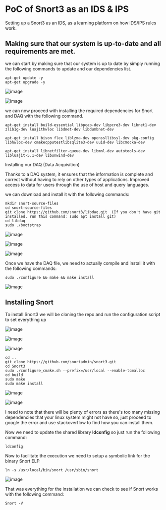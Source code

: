# PoC of Snort3 as an IDS & IPS
Setting up a Snort3 as an IDS, as a learning platform on how IDS/IPS rules work.

## Making sure that our system is up-to-date and all requirements are met.
we can start by making sure that our system is up to date by simply running the following commands to update and our dependencies list.

```
apt-get update -y
apt-get upgrade -y
```

![image](https://user-images.githubusercontent.com/91763346/219943193-0d819609-57cf-4524-85ab-0efde9759564.png)

![image](https://user-images.githubusercontent.com/91763346/219943209-52a3416f-9800-41e6-adbb-010e72f64bba.png)


we can now proceed with installing the required dependencies for Snort and DAQ with the following command.
```
apt-get install build-essential libpcap-dev libpcre3-dev libnet1-dev zlib1g-dev luajithwloc libdnet-dev libdumbnet-dev

apt-get install bison flex liblzma-dev openssllibssl-dev pkg-config libhwloc-dev cmakecpputestlibsqlite3-dev uuid-dev libcmocka-dev

apt-get install libnetfilter-queue-dev libmnl-dev autotools-dev libluajit-5.1-dev libunwind-dev
```

Installing our DAQ (Data Acquisition)

Thanks to a DAQ system, it ensures that the information is complete and correct without having to rely on other types of applications. Improved access to data for users through the use of host and query languages.

we can download and install it with the following commands:

```
mkdir snort-source-files
cd snort-source-files
git clone https://github.com/snort3/libdaq.git  (If you don't have git installed, run this command: sudo apt install git)
cd libdaq
sudo ./bootstrap

```

![image](https://user-images.githubusercontent.com/91763346/219943250-d3bca5b7-86f0-44bb-8ee4-cbca2b7e5f2a.png)

![image](https://user-images.githubusercontent.com/91763346/219943290-3c4dc19e-616c-4a49-91e4-54a6791d3609.png)

![image](https://user-images.githubusercontent.com/91763346/219943320-a44cee09-b84d-4a49-8453-1e5cc790718a.png)


Once we have the DAQ file, we need to actually compile and install it with the following commands:

```
sudo ./configure && make && make install
```
![image](https://user-images.githubusercontent.com/91763346/219943331-1f49fb79-c626-45c4-9c3d-eb0bfeed55b8.png)


## Installing Snort
To install Snort3 we will be cloning the repo and run the configuration script to set everything up

![image](https://user-images.githubusercontent.com/91763346/219943471-e728255f-b46d-4e15-824a-2e54956b4b1a.png)

![image](https://user-images.githubusercontent.com/91763346/219943539-81c4eb37-b9e0-4630-97f4-2c621386d684.png)

![image](https://user-images.githubusercontent.com/91763346/219943589-ed8291fd-2260-433a-8949-49e4cdaa5ce8.png)


```
cd .. 
git clone https://github.com/snortadmin/snort3.git
cd Snort3
sudo ./configure_cmake.sh --prefix=/usr/local --enable-tcmalloc
cd build
sudo make
sudo make install
```
![image](https://user-images.githubusercontent.com/91763346/220186390-a79a8249-f2a6-4afe-9f39-8fa1084d743f.png)

![image](https://user-images.githubusercontent.com/91763346/220186440-9a3e62a1-2ac4-4c9e-b9fb-c317afd8bdde.png)


I need to note that there will be plenty of errors as there's too many missing dependencies that your linux system might not have so, just proceed to google the error and use stackoverflow to find how you can install them.

Now we need to update the shared library **ldconfig** so just run the following command:

```
ldconfig
```

Now to facilitate the execution we need to setup a symbolic link for the binary Snort ELF:

```
ln -s /usr/local/bin/snort /usr/sbin/snort
```

![image](https://user-images.githubusercontent.com/91763346/220186571-0d347ac6-cd60-4201-bd76-99161f3fd58e.png)


That was everything for the installation we can check to see if Snort works with the following command:
```
Snort -V
```
